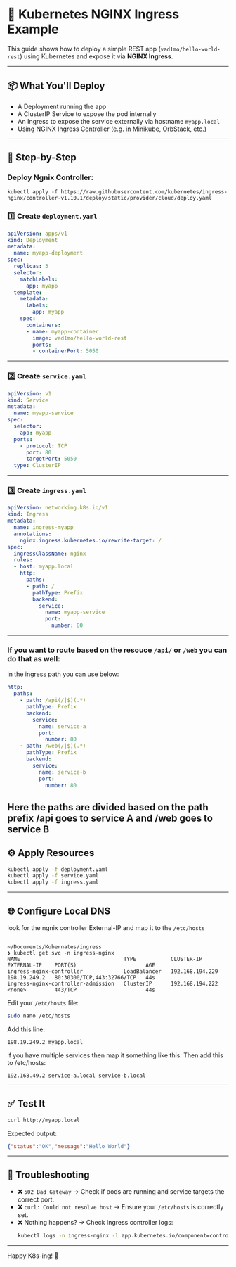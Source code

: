 
# 🚀 Kubernetes NGINX Ingress Example

This guide shows how to deploy a simple REST app (`vad1mo/hello-world-rest`) using Kubernetes and expose it via **NGINX Ingress**.

---

## 📦 What You'll Deploy

- A Deployment running the app
- A ClusterIP Service to expose the pod internally
- An Ingress to expose the service externally via hostname `myapp.local`
- Using NGINX Ingress Controller (e.g. in Minikube, OrbStack, etc.)

---

## 📝 Step-by-Step

### Deploy Ngnix Controller:
```
kubectl apply -f https://raw.githubusercontent.com/kubernetes/ingress-nginx/controller-v1.10.1/deploy/static/provider/cloud/deploy.yaml
```

### 1️⃣ Create `deployment.yaml`

```yaml
apiVersion: apps/v1
kind: Deployment
metadata:
  name: myapp-deployment
spec:
  replicas: 3
  selector:
    matchLabels:
      app: myapp
  template:
    metadata:
      labels:
        app: myapp
    spec:
      containers:
      - name: myapp-container
        image: vad1mo/hello-world-rest
        ports:
        - containerPort: 5050
```

---

### 2️⃣ Create `service.yaml`

```yaml
apiVersion: v1
kind: Service
metadata:
  name: myapp-service
spec:
  selector:
    app: myapp
  ports:
    - protocol: TCP
      port: 80
      targetPort: 5050
  type: ClusterIP
```

---

### 3️⃣ Create `ingress.yaml`

```yaml
apiVersion: networking.k8s.io/v1
kind: Ingress
metadata:
  name: ingress-myapp
  annotations:
    nginx.ingress.kubernetes.io/rewrite-target: /
spec:
  ingressClassName: nginx
  rules:
  - host: myapp.local
    http:
      paths:
      - path: /
        pathType: Prefix
        backend:
          service:
            name: myapp-service
            port:
              number: 80
```

---

### If you want to route based on the resouce `/api/` or `/web` you can do that as well:

in the ingress path you can use below:
```yaml
http:
  paths:
    - path: /api(/|$)(.*)
      pathType: Prefix
      backend:
        service:
          name: service-a
          port:
            number: 80
    - path: /web(/|$)(.*)
      pathType: Prefix
      backend:
        service:
          name: service-b
          port:
            number: 80
```
Here the paths are divided based on the path prefix /api goes to service A and /web goes to service B
---

## ⚙️ Apply Resources

```bash
kubectl apply -f deployment.yaml
kubectl apply -f service.yaml
kubectl apply -f ingress.yaml
```

---

## 🌐 Configure Local DNS

look for the ngnix controller External-IP and map it to the `/etc/hosts`

```

~/Documents/Kubernates/ingress
❯ kubectl get svc -n ingress-nginx
NAME                                 TYPE           CLUSTER-IP        EXTERNAL-IP    PORT(S)                      AGE
ingress-nginx-controller             LoadBalancer   192.168.194.229   198.19.249.2   80:30300/TCP,443:32766/TCP   44s
ingress-nginx-controller-admission   ClusterIP      192.168.194.222   <none>         443/TCP                      44s
```

Edit your `/etc/hosts` file:

```bash
sudo nano /etc/hosts
```

Add this line:

```
198.19.249.2 myapp.local
```
if you have multiple services then map it something like this:
Then add this to /etc/hosts:
```
192.168.49.2 service-a.local service-b.local
```
---

## ✅ Test It

```bash
curl http://myapp.local
```

Expected output:

```json
{"status":"OK","message":"Hello World"}
```

---

## 🔎 Troubleshooting

- ❌ `502 Bad Gateway` → Check if pods are running and service targets the correct port.
- ❌ `curl: Could not resolve host` → Ensure your `/etc/hosts` is correctly set.
- ❌ Nothing happens? → Check Ingress controller logs:
  ```bash
  kubectl logs -n ingress-nginx -l app.kubernetes.io/component=controller
  ```

---

Happy K8s-ing! 🐳
